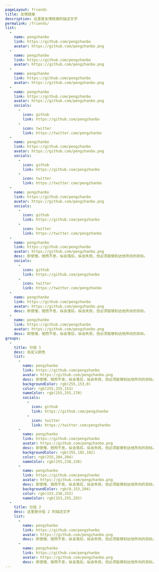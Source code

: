 ```yaml
---
pageLayout: friends
title: 友情链接
description: 这里是友情链接的描述文字
permalink: /friends/
list:
  -
    name: pengzhanbo
    link: https://github.com/pengzhanbo
    avatar: https://github.com/pengzhanbo.png
  -
    name: pengzhanbo
    link: https://github.com/pengzhanbo
    avatar: https://github.com/pengzhanbo.png
  -
    name: pengzhanbo
    link: https://github.com/pengzhanbo
    avatar: https://github.com/pengzhanbo.png
  -
    name: pengzhanbo
    link: https://github.com/pengzhanbo
    avatar: https://github.com/pengzhanbo.png
    socials:
      -
        icon: github
        link: https://github.com/pengzhanbo
      -
        icon: twitter
        link: https://twitter.com/pengzhanbo
  -
    name: pengzhanbo
    link: https://github.com/pengzhanbo
    avatar: https://github.com/pengzhanbo.png
    socials:
      -
        icon: github
        link: https://github.com/pengzhanbo
      -
        icon: twitter
        link: https://twitter.com/pengzhanbo
  -
    name: pengzhanbo
    link: https://github.com/pengzhanbo
    avatar: https://github.com/pengzhanbo.png
    socials:
      -
        icon: github
        link: https://github.com/pengzhanbo
      -
        icon: twitter
        link: https://twitter.com/pengzhanbo
  -
    name: pengzhanbo
    link: https://github.com/pengzhanbo
    avatar: https://github.com/pengzhanbo.png
    desc: 即使慢，驰而不息，纵会落后，纵会失败，但必须能够到达他所向的目标。
    socials:
      -
        icon: github
        link: https://github.com/pengzhanbo
      -
        icon: twitter
        link: https://twitter.com/pengzhanbo
  -
    name: pengzhanbo
    link: https://github.com/pengzhanbo
    avatar: https://github.com/pengzhanbo.png
    desc: 即使慢，驰而不息，纵会落后，纵会失败，但必须能够到达他所向的目标。
  -
    name: pengzhanbo
    link: https://github.com/pengzhanbo
    avatar: https://github.com/pengzhanbo.png
    desc: 即使慢，驰而不息，纵会落后，纵会失败，但必须能够到达他所向的目标。
groups:
  -
    title: 分组 1
    desc: 自定义颜色
    list:
      -
        name: pengzhanbo
        link: https://github.com/pengzhanbo
        avatar: https://github.com/pengzhanbo.png
        desc: 即使慢，驰而不息，纵会落后，纵会失败，但必须能够到达他所向的目标。
        backgroundColor: rgb(255,153,0)
        color: rgb(255,255,153)
        nameColor: rgb(255,255,170)
        socials:
          -
            icon: github
            link: https://github.com/pengzhanbo
          -
            icon: twitter
            link: https://twitter.com/pengzhanbo
      -
        name: pengzhanbo
        link: https://github.com/pengzhanbo
        avatar: https://github.com/pengzhanbo.png
        desc: 即使慢，驰而不息，纵会落后，纵会失败，但必须能够到达他所向的目标。
        backgroundColor: rgb(255,102,102)
        color: rgb(255,204,204)
        nameColor: rgb(255,238,238)
      -
        name: pengzhanbo
        link: https://github.com/pengzhanbo
        avatar: https://github.com/pengzhanbo.png
        desc: 即使慢，驰而不息，纵会落后，纵会失败，但必须能够到达他所向的目标。
        backgroundColor: rgb(0,153,204)
        color: rgb(153,238,255)
        nameColor: rgb(153,255,255)
  -
    title: 分组 2
    desc: 这里是分组 2 的描述文字
    list:
      -
        name: pengzhanbo
        link: https://github.com/pengzhanbo
        avatar: https://github.com/pengzhanbo.png
        desc: 即使慢，驰而不息，纵会落后，纵会失败，但必须能够到达他所向的目标。
      -
        name: pengzhanbo
        link: https://github.com/pengzhanbo
        avatar: https://github.com/pengzhanbo.png
        desc: 即使慢，驰而不息，纵会落后，纵会失败，但必须能够到达他所向的目标。
---
```

